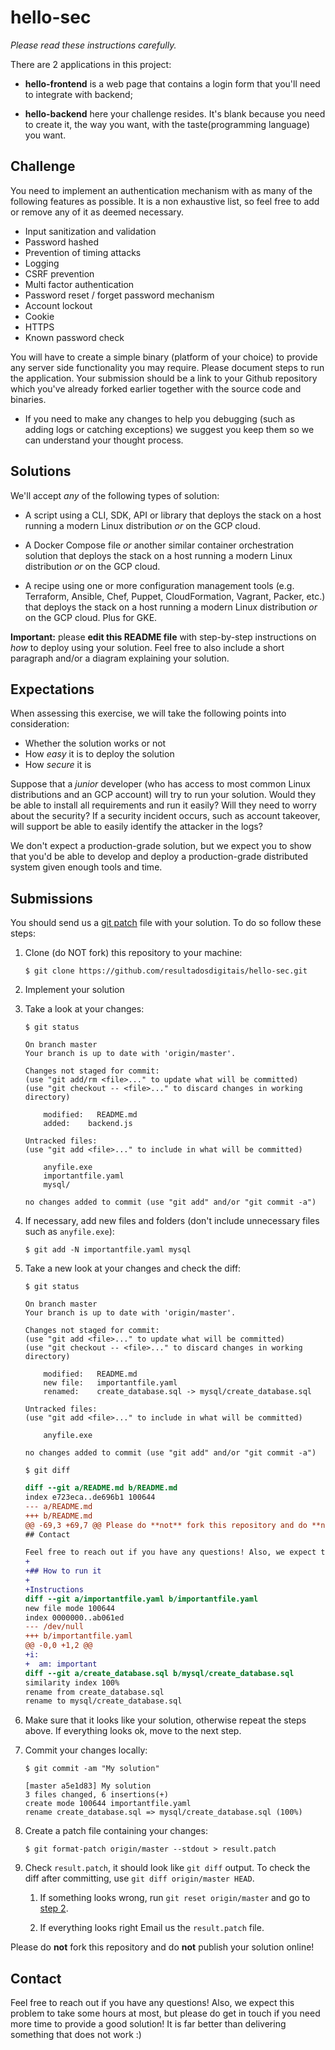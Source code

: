 # hello-sec

_Please read these instructions carefully._

There are 2 applications in this project:

* **hello-frontend** is a web page that contains a login form that you'll need to integrate with backend;

* **hello-backend** here your challenge resides. It's blank because you need to create it, the way you want, with the taste(programming language) you want.

## Challenge

You need to implement an authentication mechanism with as many of the following features as possible. It is a non exhaustive list, so feel free to add or remove any of it as deemed necessary.

* Input sanitization and validation
* Password hashed
* Prevention of timing attacks
* Logging
* CSRF prevention
* Multi factor authentication
* Password reset / forget password mechanism
* Account lockout
* Cookie
* HTTPS
* Known password check

You will have to create a simple binary (platform of your choice) to provide any server side functionality you may require. Please document steps to run the application. Your submission should be a link to your Github repository which you've already forked earlier together with the source code and binaries.

* If you need to make any changes to help you debugging (such as adding logs or catching exceptions) we suggest you keep them so we can understand your thought process.

## Solutions

We'll accept _any_ of the following types of solution:

* A script using a CLI, SDK, API or library that deploys the stack on a host running a modern Linux distribution _or_ on the GCP cloud.

* A Docker Compose file _or_ another similar container orchestration solution that deploys the stack on a host running a modern Linux distribution _or_ on the GCP cloud.

* A recipe using one or more configuration management tools (e.g. Terraform, Ansible, Chef, Puppet, CloudFormation, Vagrant, Packer, etc.) that deploys the stack on a host running a modern Linux distribution _or_ on the GCP cloud. Plus for GKE.

**Important:** please **edit this README file** with step-by-step instructions on _how_ to deploy using your solution. Feel free to also include a short paragraph and/or a diagram explaining your solution.

## Expectations

When assessing this exercise, we will take the following points into consideration:

* Whether the solution works or not
* How _easy_ it is to deploy the solution
* How _secure_ it is

Suppose that a _junior_ developer (who has access to most common Linux distributions and an GCP account) will try to run your solution. Would they be able to install all requirements and run it easily? Will they need to worry about the security? If a security incident occurs, such as account takeover, will support be able to easily identify the attacker in the logs?

We don't expect a production-grade solution, but we expect you to show that you'd be able to develop and deploy a production-grade distributed system given enough tools and time.

## Submissions

You should send us a [git patch](https://git-scm.com/docs/git-format-patch) file with your solution. To do so follow these steps:

1. Clone (do NOT fork) this repository to your machine:
    ```console
    $ git clone https://github.com/resultadosdigitais/hello-sec.git
    ```

2. <a name="step2"></a>Implement your solution

1. Take a look at your changes:

    ```console
    $ git status

    On branch master
    Your branch is up to date with 'origin/master'.

    Changes not staged for commit:
    (use "git add/rm <file>..." to update what will be committed)
    (use "git checkout -- <file>..." to discard changes in working directory)

        modified:   README.md
        added:    backend.js

    Untracked files:
    (use "git add <file>..." to include in what will be committed)

        anyfile.exe
        importantfile.yaml
        mysql/

    no changes added to commit (use "git add" and/or "git commit -a")
    ```

2. If necessary, add new files and folders (don't include unnecessary files such as `anyfile.exe`):
    ```console
    $ git add -N importantfile.yaml mysql
    ```

3. Take a new look at your changes and check the diff:
    ```console
    $ git status

    On branch master
    Your branch is up to date with 'origin/master'.

    Changes not staged for commit:
    (use "git add <file>..." to update what will be committed)
    (use "git checkout -- <file>..." to discard changes in working directory)

        modified:   README.md
        new file:   importantfile.yaml
        renamed:    create_database.sql -> mysql/create_database.sql

    Untracked files:
    (use "git add <file>..." to include in what will be committed)

        anyfile.exe

    no changes added to commit (use "git add" and/or "git commit -a")
    ```
    ```console
    $ git diff
    ```

    ```diff
    diff --git a/README.md b/README.md
    index e723eca..de696b1 100644
    --- a/README.md
    +++ b/README.md
    @@ -69,3 +69,7 @@ Please do **not** fork this repository and do **not** publish your solution onli
    ## Contact

    Feel free to reach out if you have any questions! Also, we expect this problem to take some hours at most, but please do get in touch if you need more time to provide a good solution! It is far better than delivering something that does not work :)
    +
    +## How to run it
    +
    +Instructions
    diff --git a/importantfile.yaml b/importantfile.yaml
    new file mode 100644
    index 0000000..ab061ed
    --- /dev/null
    +++ b/importantfile.yaml
    @@ -0,0 +1,2 @@
    +i:
    +  am: important
    diff --git a/create_database.sql b/mysql/create_database.sql
    similarity index 100%
    rename from create_database.sql
    rename to mysql/create_database.sql
    ```

4. Make sure that it looks like your solution, otherwise repeat the steps above. If everything looks ok, move to the next step.

5. Commit your changes locally:
    ```console
    $ git commit -am "My solution"

    [master a5e1d83] My solution
    3 files changed, 6 insertions(+)
    create mode 100644 importantfile.yaml
    rename create_database.sql => mysql/create_database.sql (100%)
    ```

6. Create a patch file containing your changes:
    ```console
    $ git format-patch origin/master --stdout > result.patch
    ```

7. Check `result.patch`, it should look like `git diff` output. To check the diff after committing, use `git diff origin/master HEAD`.

    1. If something looks wrong, run `git reset origin/master` and go to [step 2](#step2).

    2. If everything looks right Email us the `result.patch` file.

Please do **not** fork this repository and do **not** publish your solution online!

## Contact

Feel free to reach out if you have any questions! Also, we expect this problem to take some hours at most, but please do get in touch if you need more time to provide a good solution! It is far better than delivering something that does not work :)
